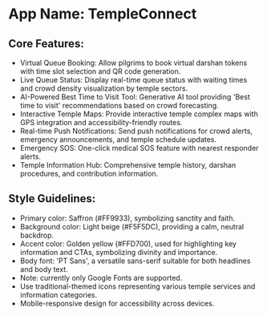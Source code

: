 # **App Name**: TempleConnect

## Core Features:

- Virtual Queue Booking: Allow pilgrims to book virtual darshan tokens with time slot selection and QR code generation.
- Live Queue Status: Display real-time queue status with waiting times and crowd density visualization by temple sectors.
- AI-Powered Best Time to Visit Tool: Generative AI tool providing 'Best time to visit' recommendations based on crowd forecasting.
- Interactive Temple Maps: Provide interactive temple complex maps with GPS integration and accessibility-friendly routes.
- Real-time Push Notifications: Send push notifications for crowd alerts, emergency announcements, and temple schedule updates.
- Emergency SOS: One-click medical SOS feature with nearest responder alerts.
- Temple Information Hub: Comprehensive temple history, darshan procedures, and contribution information.

## Style Guidelines:

- Primary color: Saffron (#FF9933), symbolizing sanctity and faith. 
- Background color: Light beige (#F5F5DC), providing a calm, neutral backdrop.
- Accent color: Golden yellow (#FFD700), used for highlighting key information and CTAs, symbolizing divinity and importance.
- Body font: 'PT Sans', a versatile sans-serif suitable for both headlines and body text.
- Note: currently only Google Fonts are supported.
- Use traditional-themed icons representing various temple services and information categories.
- Mobile-responsive design for accessibility across devices.